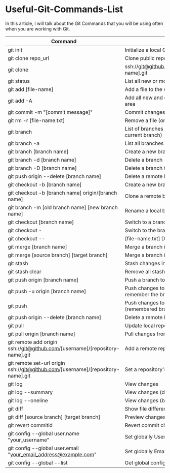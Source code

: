 # Useful-Git-Commands-List
In this article, I will talk about the Git Commands that you will be using often when you are working with Git.


| Command | Description |
| --- | --- |
| git init	|Initialize a local Git repository |
| git clone repo_url	| Clone public repository |
| git clone |ssh://git@github.com/[username]/[repository-name].git	| Clone private repository |
| git status | List all new or modified files |
| git add [file-name] | Add a file to the staging area |
| git add -A	| Add all new and changed files to the staging area |
| git commit -m "[commit message]"	| Commit changes |
| git rm -r [file-name.txt]	| Remove a file (or folder) |
| git branch	| List of branches (the asterisk denotes the current branch)  |
| git branch -a	| List all branches (local and remote) |
| git branch [branch name]	| Create a new branch |
| git branch -d [branch name]	| Delete a branch |
| git branch -D [branch name]	| Delete a branch forcefully |
| git push origin --delete [branch name]	| Delete a remote branch |
| git checkout -b [branch name]	| Create a new branch and switch to it |
| git checkout -b [branch name] origin/[branch name]	| Clone a remote branch and switch to it |
| git branch -m [old branch name] [new branch name]	| Rename a local branch
| git checkout [branch name]	| Switch to a branch
| git checkout -	| Switch to the branch last checked out
| git checkout -- | [file-name.txt]	Discard changes to a file
| git merge [branch name]	| Merge a branch into the active branch
| git merge [source branch] [target branch]	| Merge a branch into a target branch
| git stash	| Stash changes in a dirty working directory
| git stash clear	| Remove all stashed entries
| git push origin [branch name]	| Push a branch to your remote repository
| git push -u origin [branch name]	| Push changes to remote repository (and remember the branch)
| git push	| Push changes to remote repository (remembered branch)
| git push origin --delete [branch name]	| Delete a remote branch
| git pull	| Update local repository to the newest commit
| git pull origin [branch name]	| Pull changes from remote repository
| git remote add origin ssh://git@github.com/[username]/[repository-name].git	| Add a remote repository
| git remote set-url origin ssh://git@github.com/[username]/[repository-name].git	| Set a repository's origin branch to SSH
| git log	| View changes
| git log --summary	| View changes (detailed) |
| git log --oneline	| View changes (briefly) |
| git diff | Show file differences that haven't been staged |
| git diff [source branch] [target branch]	| Preview changes before merging
| git revert commitid	| Revert commit changes |
| git config --global user.name "your_username"	| Set globally Username |
| git config --global user.email "your_email_address@example.com"	| Set globally Email id |
| git config --global --list	| Get global config |
